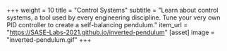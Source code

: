 +++
weight = 10
title = "Control Systems"
subtitle = "Learn about control systems, a tool used by every engineering discipline. Tune your very own PID controller to create a self-balancing pendulum."
item_url = "https://SASE-Labs-2021.github.io/inverted-pendulum"
[asset]
    image = "inverted-pendulum.gif"
+++